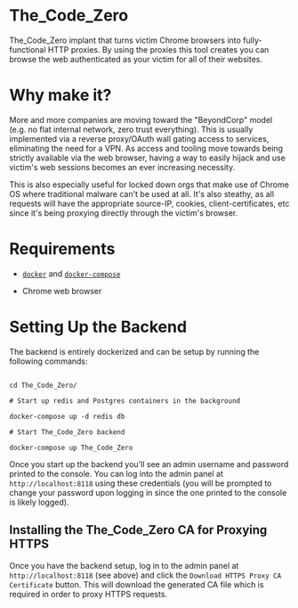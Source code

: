 # The_Code_Zero







The_Code_Zero implant that turns victim Chrome browsers into fully-functional HTTP proxies. By using the proxies this tool creates you can browse the web authenticated as your victim for all of their websites.

# Why make it?

More and more companies are moving toward the "BeyondCorp" model (e.g. no flat internal network, zero trust everything). This is usually implemented via a reverse proxy/OAuth wall gating access to services, eliminating the need for a VPN. As access and tooling move towards being strictly available via the web browser, having a way to easily hijack and use victim's web sessions becomes an ever increasing necessity.

This is also especially useful for locked down orgs that make use of Chrome OS where traditional malware can't be used at all. It's also steathy, as all requests will have the appropriate source-IP, cookies, client-certificates, etc since it's being proxying directly through the victim's browser.

# Requirements

* [`docker`](https://docs.docker.com/get-docker/) and [`docker-compose`](https://docs.docker.com/compose/install/)

* Chrome web browser


# Setting Up the Backend

The backend is entirely dockerized and can be setup by running the following commands:

```

cd The_Code_Zero/

# Start up redis and Postgres containers in the background

docker-compose up -d redis db

# Start The_Code_Zero backend

docker-compose up The_Code_Zero

```

Once you start up the backend you'll see an admin username and password printed to the console. You can log into the admin panel at `http://localhost:8118` using these credentials (you will be prompted to change your password upon logging in since the one printed to the console is likely logged). 

## Installing the The_Code_Zero CA for Proxying HTTPS

Once you have the backend setup, log in to the admin panel at `http://localhost:8118` (see above) and click the `Download HTTPS Proxy CA Certificate` button. This will download the generated CA file which is required in order to proxy HTTPS requests.
















